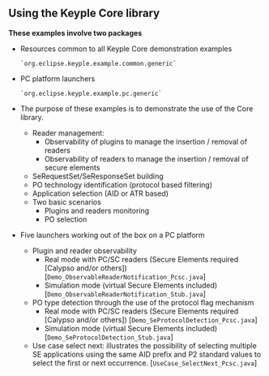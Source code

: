 **Using the Keyple Core library**
---

**These examples involve two packages**

- Resources common to all Keyple Core demonstration examples

      `org.eclipse.keyple.example.common.generic`
- PC platform launchers

      `org.eclipse.keyple.example.pc.generic`
      
* The purpose of these examples is to demonstrate the use of the Core library.

  * Reader management:
    * Observability of plugins to manage the insertion / removal of readers
    * Observability of readers to manage the insertion / removal of secure elements
  * SeRequestSet/SeResponseSet building
  * PO technology identification (protocol based filtering)
  * Application selection (AID or ATR based)
  * Two basic scenarios
    * Plugins and readers monitoring
    * PO selection

* Five launchers working out of the box on a PC platform

  * Plugin and reader observability
    * Real mode with PC/SC readers (Secure Elements required [Calypso and/or others]) [`Demo_ObservableReaderNotification_Pcsc.java`]
    * Simulation mode (virtual Secure Elements included) [`Demo_ObservableReaderNotification_Stub.java`]
  * PO type detection through the use of the protocol flag mechanism
    * Real mode with PC/SC readers (Secure Elements required [Calypso and/or others]) [`Demo_SeProtocolDetection_Pcsc.java`]
    * Simulation mode (virtual Secure Elements included) [`Demo_SeProtocolDetection_Stub.java`]
  * Use case select next: illustrates the possibility of selecting multiple SE applications using the same AID prefix and P2 standard values to select the first or next occurrence. [`UseCase_SelectNext_Pcsc.java`]
